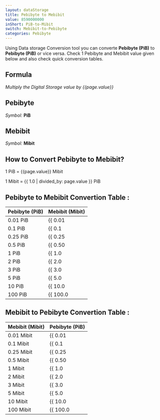 ```yaml
---
layout: dataStorage
title: Pebibyte to Mebibit
value: 8590000000
inShort: PiB-to-Mibit
switch: Mebibit-to-Pebibyte
categories: Pebibyte
---
```


Using Data storage Conversion tool you can converte **Pebibyte (PiB)** to **Pebibyte (PiB)** or vice versa. Check 1 Pebibyte and Mebibit value given below and also check quick conversion tables.

## Formula
*Multiply the Digital Storage value by {{page.value}}*

## Pebibyte
*Symbol:* **PiB**

## Mebibit
*Symbol:* **Mibit**

## How to Convert Pebibyte to Mebibit?

1 PiB = {{page.value}} Mibit

1 Mibit = {{ 1.0 | divided_by: page.value }} PiB


## Pebibyte to Mebibit Convertion Table :

| Pebibyte (PiB) | Mebibit (Mibit) |
| ---- | ---- |
| 0.01 PiB | {{ 0.01 | times: page.value }} Mibit |
| 0.1 PiB | {{ 0.1 | times: page.value }} Mibit |
| 0.25 PiB | {{ 0.25 | times: page.value }} Mibit |
| 0.5 PiB | {{ 0.50 | times: page.value }} Mibit |
| 1 PiB | {{ 1.0 | times: page.value }} Mibit |
| 2 PiB | {{ 2.0 | times: page.value }} Mibit |
| 3 PiB | {{ 3.0 | times: page.value }} Mibit |
| 5 PiB | {{ 5.0 | times: page.value }} Mibit |
| 10 PiB | {{ 10.0 | times: page.value }} Mibit |
| 100 PiB | {{ 100.0 | times: page.value }} Mibit |

## Mebibit to Pebibyte Convertion Table :

| Mebibit (Mibit) | Pebibyte (PiB) |
| ---- | ---- |
| 0.01 Mibit | {{ 0.01 | divided_by: page.value }} PiB |
| 0.1 Mibit | {{ 0.1 | divided_by: page.value }} PiB |
| 0.25 Mibit | {{ 0.25 | divided_by: page.value }} PiB |
| 0.5 Mibit | {{ 0.50 | divided_by: page.value }} PiB |
| 1 Mibit | {{ 1.0 | divided_by: page.value }} PiB |
| 2 Mibit | {{ 2.0 | divided_by: page.value }} PiB |
| 3 Mibit | {{ 3.0 | divided_by: page.value }} PiB |
| 5 Mibit | {{ 5.0 | divided_by: page.value }} PiB |
| 10 Mibit | {{ 10.0 | divided_by: page.value }} PiB |
| 100 Mibit | {{ 100.0 | divided_by: page.value }} PiB |


<script>
document.getElementById('selectInput')[21].selected = true
document.getElementById('selectOutput')[7].selected = true
</script>
